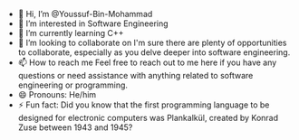- 👋 Hi, I’m @Youssuf-Bin-Mohammad
- 👀 I’m interested in Software Engineering
- 🌱 I’m currently learning C++
- 💞️ I’m looking to collaborate on I'm sure there are plenty of opportunities to collaborate, especially as you delve deeper into software engineering.
- 📫 How to reach me Feel free to reach out to me here if you have any questions or need assistance with anything related to software engineering or programming.
- 😄 Pronouns: He/him
- ⚡ Fun fact: Did you know that the first programming language to be designed for electronic computers was Plankalkül, created by Konrad Zuse between 1943 and 1945?

<!---
Youssuf-Bin-Mohammad/Youssuf-Bin-Mohammad is a ✨ special ✨ repository because its `README.md` (this file) appears on your GitHub profile.
You can click the Preview link to take a look at your changes.
--->
